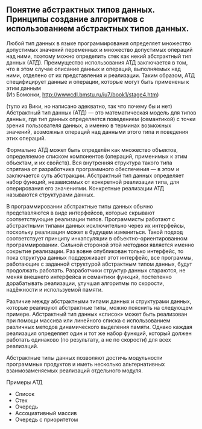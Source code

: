 ## Понятие абстрактных типов данных. Принципы создание алгоритмов с использованием абстрактных типов данных.

Любой тип данных в языке программирования определяет множество допустимых значений переменных и множество допустимых операций над ними, 
поэтому можно определить стек как некий абстрактный тип данных (АТД).
Преимущество использования АТД заключается в том, что в этом случае описание данных и операций, выполняемых над ними, 
отделено от их представления и реализации. Таким образом, АТД специфицирует данные и операции, которые могут быть применены к этим данным 
<br>(Из Бомонки, http://wwwcdl.bmstu.ru/iu7/book1/stage4.htm)

(тупо из Вики, но написано адекватно, так что почему бы и нет)
<br>Абстрактный тип данных (АТД) — это математическая модель для типов данных, где тип данных определяется поведением (семантикой) с точки зрения пользователя данных, а именно в терминах возможных значений, возможных операций над данными этого типа и поведения этих операций.

Формально АТД может быть определён как множество объектов, определяемое списком компонентов (операций, применимых к этим объектам, и их свойств). Вся внутренняя структура такого типа спрятана от разработчика программного обеспечения — в этом и заключается суть абстракции. Абстрактный тип данных определяет набор функций, независимых от конкретной реализации типа, для оперирования его значениями. Конкретные реализации АТД называются структурами данных.

В программировании абстрактные типы данных обычно представляются в виде интерфейсов, которые скрывают соответствующие реализации типов. Программисты работают с абстрактными типами данных исключительно через их интерфейсы, поскольку реализация может в будущем измениться. Такой подход соответствует принципу инкапсуляции в объектно-ориентированном программировании. Сильной стороной этой методики является именно сокрытие реализации. Раз вовне опубликован только интерфейс, то пока структура данных поддерживает этот интерфейс, все программы, работающие с заданной структурой абстрактным типом данных, будут продолжать работать. Разработчики структур данных стараются, не меняя внешнего интерфейса и семантики функций, постепенно дорабатывать реализации, улучшая алгоритмы по скорости, надёжности и используемой памяти.

Различие между абстрактными типами данных и структурами данных, которые реализуют абстрактные типы, можно пояснить на следующем примере. Абстрактный тип данных «список» может быть реализован при помощи массива или линейного списка с использованием различных методов динамического выделения памяти. Однако каждая реализация определяет один и тот же набор функций, который должен работать одинаково (по результату, а не по скорости) для всех реализаций.

Абстрактные типы данных позволяют достичь модульности программных продуктов и иметь несколько альтернативных взаимозаменяемых реализаций отдельного модуля.

Примеры АТД
- Список
- Стек
- Очередь
- Ассоциативный массив
- Очередь с приоритетом
